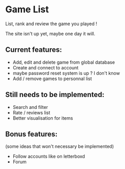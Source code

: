 # Game List

List, rank and review the game you played !

The site isn't up yet, maybe one day it will.

## Current features:
  - Add, edit and delete game from global database
  - Create and connect to account
  - maybe password reset system is up ? I don't know
  - Add / remove games to personnal list

## Still needs to be implemented:
  - Search and filter
  - Rate / reviews list
  - Better visualisation for items

## Bonus features:
(some ideas that won't necessary be implemented)
  - Follow accounts like on letterboxd
  - Forum